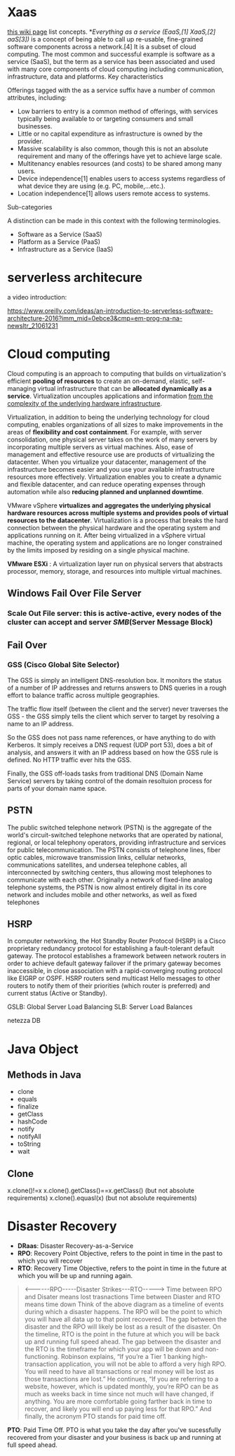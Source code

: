 # Xaas
[this wiki page](https://simple.wikipedia.org/wiki/Everything_as_a_service) list concepts.
**Everything as a service (EaaS,[1] XaaS,[2] *aaS[3])** is a concept of being able to call up re-usable, fine-grained software components across a network.[4] It is a subset of cloud computing. The most common and successful example is software as a service (SaaS), but the term as a service has been associated and used with many core components of cloud computing including communication, infrastructure, data and platforms.
Key characteristics

Offerings tagged with the as a service suffix have a number of common attributes, including:

- Low barriers to entry is a common method of offerings, with services typically being available to or targeting consumers and small businesses.
- Little or no capital expenditure as infrastructure is owned by the provider.
- Massive scalability is also common, though this is not an absolute requirement and many of the offerings have yet to achieve large scale.
- Multitenancy enables resources (and costs) to be shared among many users.
- Device independence[1] enables users to access systems regardless of what device they are using (e.g. PC, mobile,...etc.).
- Location independence[1] allows users remote access to systems.

Sub-categories

A distinction can be made in this context with the following terminologies.
- Software as a Service (SaaS)
- Platform as a Service (PaaS)
- Infrastructure as a Service (IaaS)

# serverless architecure
a video introduction: 

https://www.oreilly.com/ideas/an-introduction-to-serverless-software-architecture-2016?imm_mid=0ebce3&cmp=em-prog-na-na-newsltr_21061231

# Cloud computing
Cloud computing is an approach to computing that builds on virtualization's efficient **pooling of resources** to create an on-demand, elastic, self-managing virtual infrastructure that can be **allocated dynamically as a service**. Virtualization uncouples applications and information <u>from the complexity of the underlying hardware infrastructure</u>.

Virtualization, in addition to being the underlying technology for cloud computing, enables organizations of all sizes to make improvements in the areas of **flexibility and cost containment**. For example, with server consolidation, one physical server takes on the work of many servers by incorporating multiple servers as virtual machines. Also, ease of management and effective resource use are products of virtualizing the datacenter. When you virtualize your datacenter, management of the infrastructure becomes easier and you use your available infrastructure resources more effectively. Virtualization enables you to create a dynamic and flexible datacenter, and can reduce operating expenses through automation while also **reducing planned and unplanned downtime**.

VMware vSphere **virtualizes and aggregates the underlying physical hardware resources across multiple systems and provides pools of virtual resources to the datacenter**.
Virtualization is a process that breaks the hard connection between the physical hardware and the operating system and applications running on it. After being virtualized in a vSphere virtual machine, the operating system and applications are no longer constrained by the limits imposed by residing on a single physical machine.

**VMware ESXi** : 	A virtualization layer run on physical servers that abstracts processor, memory, storage, and resources into multiple virtual machines.


## Windows Fail Over File Server
### Scale Out File server: this is **active-active**, every nodes of the cluster can accept and server _SMB_(Server Message Block)
###

## Fail Over
### GSS (Cisco Global Site Selector)
The GSS is simply an intelligent DNS-resolution box. It monitors the status of a number of IP addresses and returns answers to DNS queries in a rough effort to balance traffic across multiple geographies.

The traffic flow itself (between the client and the server) never traverses the GSS - the GSS simply tells the client which server to target by resolving a name to an IP address.

So the GSS does not pass name references, or have anything to do with Kerberos. It simply receives a DNS request (UDP port 53), does a bit of analysis, and answers it with an IP address based on how the GSS rule is defined. No HTTP traffic ever hits the GSS.

Finally, the GSS off-loads tasks from traditional DNS (Domain Name Service) servers by taking control of the domain resoltuion process for parts of your domain name space.

## PSTN

The public switched telephone network (PSTN) is the aggregate of the world's circuit-switched telephone networks that are operated by national, regional, or local telephony operators, providing infrastructure and services for public telecommunication. The PSTN consists of telephone lines, fiber optic cables, microwave transmission links, cellular networks, communications satellites, and undersea telephone cables, all interconnected by switching centers, thus allowing most telephones to communicate with each other. Originally a network of fixed-line analog telephone systems, the PSTN is now almost entirely digital in its core network and includes mobile and other networks, as well as fixed telephones

## HSRP
In computer networking, the Hot Standby Router Protocol (HSRP) is a Cisco proprietary redundancy protocol for establishing a fault-tolerant default gateway. The protocol establishes a framework between network routers in order to achieve default gateway failover if the primary gateway becomes inaccessible, in close association with a rapid-converging routing protocol like EIGRP or OSPF. HSRP routers send multicast Hello messages to other routers to notify them of their priorities (which router is preferred) and current status (Active or Standby).


GSLB: Global Server Load Balancing
SLB: Server Load Balances



netezza DB


# Java Object
## Methods in Java
- clone
- equals
- finalize
- getClass
- hashCode
- notify
- notifyAll
- toString
- wait

## Clone
x.clone()!=x
x.clone().getClass()==x.getClass() (but not absolute requirements)
x.clone().equasl(x) (but not absolute requirements)


# Disaster Recovery
- **DRaas**: Disaster Recovery-as-a-Service
- **RPO**: Recovery Point Objective, refers to the point in time in the past to which you will recover
- **RTO**: Recovery Time Objective, refers to the point in time in the future at which you will be up and running again.

> <------RPO-----Disaster Strikes---RTO----->
Time between RPO and Disater means lost trasnactions
Time between Diaster and RTO means time down
Think of the above diagram as a timeline of events during which a disaster happens. The RPO will be the point to which you will have all data up to that point recovered. The gap between the disaster and the RPO will likely be lost as a result of the disaster.
On the timeline, RTO is the point in the future at which you will be back up and running full speed ahead. The gap between the disaster and the RTO is the timeframe for which your app will be down and non-functioning.
Robinson explains, “If you’re a Tier 1 banking high-transaction application, you will not be able to afford a very high RPO. You will need to have all transactions or real money will be lost as those transactions are lost.”
He continues, “If you are referring to a website, however, which is updated monthly, you’re RPO can be as much as weeks back in time since not much will have changed, if anything. You are more comfortable going farther back in time to recover, and likely you will end up paying less for that RPO.”
And finally, the acronym PTO stands for paid time off. 

**PTO**: Paid Time Off. PTO is what you take the day after you've sucessfully recovered from your disaster and your business is back up and running at full speed ahead.
